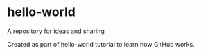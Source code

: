 # hello-world
A repository for ideas and sharing

Created as part of hello-world tutorial to learn how GitHub works.
